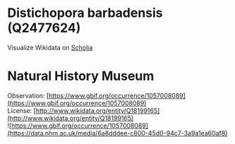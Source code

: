 
Distichopora barbadensis (Q2477624)
===================================
  
Visualize Wikidata on [Scholia](https://scholia.toolforge.org/taxon/Q2477624)
# Natural History Museum
  
Observation: [https://www.gbif.org/occurrence/1057008089](https://www.gbif.org/occurrence/1057008089)  
License: [http://www.wikidata.org/entity/Q18199165](http://www.wikidata.org/entity/Q18199165)  
![https://www.gbif.org/occurrence/1057008089](https://data.nhm.ac.uk/media/6a8dddee-c800-45d0-94c7-3a9a1ea60af8)